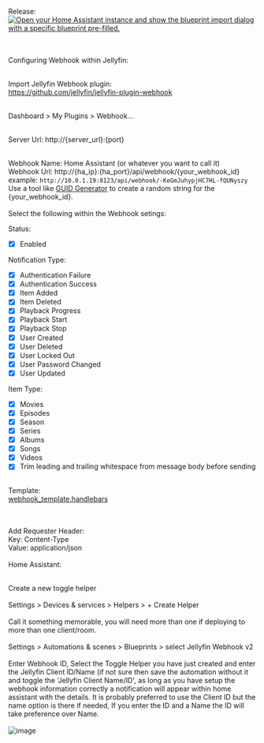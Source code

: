 Release: <br>
[![Open your Home Assistant instance and show the blueprint import dialog with a specific blueprint pre-filled.](https://my.home-assistant.io/badges/blueprint_import.svg)](https://my.home-assistant.io/redirect/blueprint_import/?blueprint_url=https%3A%2F%2Fgithub.com%2Fthenextbutton%2Fhome_assistant%2Fblob%2Fmain%2Fblueprints%2Fjellyfin_webhook_handler_v2%2Fjellyfin_webhook_release_v2.yaml)


<br><br>
Configuring Webhook within Jellyfin:

<br>Import Jellyfin Webhook plugin:<br>
https://github.com/jellyfin/jellyfin-plugin-webhook

<br>Dashboard > My Plugins > Webhook...

<br>Server Url: http://{server_url}:{port}

<br>Webhook Name: Home Assistant (or whatever you want to call it)
<br>Webhook Url: http://{ha_ip}:{ha_port}/api/webhook/{your_webhook_id}
<br>example: `http://10.0.1.19:8123/api/webhook/-KeGmJuhypjHC7HL-fQUNyszy`
<br>Use a tool like [GUID Generator](https://guidgenerator.com/) to create a random string for the {your_webhook_id}.<br>
<br>
Select the following within the Webhook setings:<br>

Status:
- [x] Enabled

Notification Type:
- [x] Authentication Failure
- [x] Authentication Success
- [x] Item Added
- [x] Item Deleted
- [x] Playback Progress
- [x] Playback Start
- [x] Playback Stop
- [x] User Created
- [x] User Deleted
- [x] User Locked Out
- [x] User Password Changed
- [x] User Updated

Item Type:
- [x] Movies
- [x] Episodes
- [x] Season
- [x] Series
- [x] Albums
- [x] Songs
- [x] Videos
- [x] Trim leading and trailing whitespace from message body before sending

<br>Template:
<br>[webhook_template.handlebars](https://github.com/thenextbutton/home_assistant/blob/main/blueprints/jellyfin_webhook_handler_v2/webhook_template.handlebars)

<br><br>Add Requester Header:
<br>Key: Content-Type
<br>Value: application/json
<br><br>
Home Assistant:<br><br>

Create a new toggle helper<br><br>
Settings > Devices & services > Helpers > + Create Helper
<br><br>
Call it something memorable, you will need more than one if deploying to more than one client/room.
<br><br>
Settings > Automations & scenes > Blueprints > select Jellyfin Webhook v2
<br><br>
Enter Webhook ID, Select the Toggle Helper you have just created and enter the Jellyfin Client ID/Name (if not sure then save the automation without it and toggle the 'Jellyfin Client Name/ID', as long as you have setup the webhook information correctly a notification will appear within home assistant with the details. It is probably preferred to use the Client ID but the name option is there if needed, If you enter the ID and a Name the ID will take preference over Name.
<br><br>
![image](https://github.com/user-attachments/assets/d8ba6c65-e508-4109-b101-26628f7cd775)


